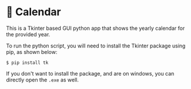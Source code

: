 # :calendar: Calendar

This is a Tkinter based GUI python app that shows the yearly calendar for the provided year.

To run the python script, you will need to install the Tkinter package using pip, as shown below:

``$ pip install tk``

If you don't want to install the package, and are on windows, you can directly open the ``.exe`` as well.
